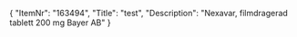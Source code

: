 {
  "ItemNr": "163494",
  "Title": "test",
  "Description": "Nexavar, filmdragerad tablett 200 mg Bayer AB"
}